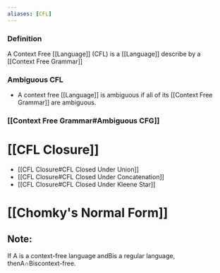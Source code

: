 ```yaml
---
aliases: [CFL]
---
```


### Definition
A Context Free [[Language]] (CFL) is a [[Language]] describe by a [[Context Free Grammar]]


### Ambiguous CFL
- A context free [[Language]] is ambiguous if all of its [[Context Free Grammar]] are ambiguous. 

### [[Context Free Grammar#Ambiguous CFG]]

# [[CFL Closure]]
- [[CFL Closure#CFL Closed Under Union]]
- [[CFL Closure#CFL Closed Under Concatenation]]
- [[CFL Closure#CFL Closed Under Kleene Star]]

# [[Chomky's Normal Form]]

## Note:
If A is a context-free language andBis a regular language, thenA∩Biscontext-free.